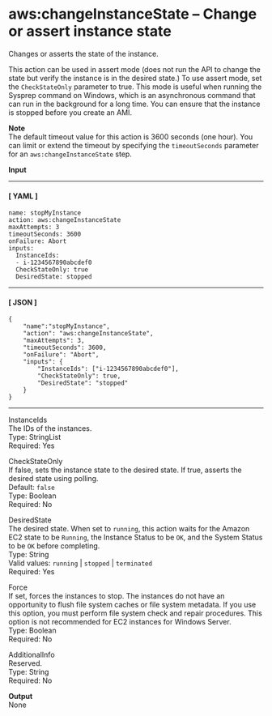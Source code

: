 # aws:changeInstanceState – Change or assert instance state<a name="automation-action-changestate"></a>

Changes or asserts the state of the instance\.

This action can be used in assert mode \(does not run the API to change the state but verify the instance is in the desired state\.\) To use assert mode, set the `CheckStateOnly` parameter to true\. This mode is useful when running the Sysprep command on Windows, which is an asynchronous command that can run in the background for a long time\. You can ensure that the instance is stopped before you create an AMI\.

**Note**  
The default timeout value for this action is 3600 seconds \(one hour\)\. You can limit or extend the timeout by specifying the `timeoutSeconds` parameter for an `aws:changeInstanceState` step\.

**Input**

------
#### [ YAML ]

```
name: stopMyInstance
action: aws:changeInstanceState
maxAttempts: 3
timeoutSeconds: 3600
onFailure: Abort
inputs:
  InstanceIds:
  - i-1234567890abcdef0
  CheckStateOnly: true
  DesiredState: stopped
```

------
#### [ JSON ]

```
{
    "name":"stopMyInstance",
    "action": "aws:changeInstanceState",
    "maxAttempts": 3,
    "timeoutSeconds": 3600,
    "onFailure": "Abort",
    "inputs": {
        "InstanceIds": ["i-1234567890abcdef0"],
        "CheckStateOnly": true,
        "DesiredState": "stopped"
    }
}
```

------

InstanceIds  
The IDs of the instances\.  
Type: StringList  
Required: Yes

CheckStateOnly  
If false, sets the instance state to the desired state\. If true, asserts the desired state using polling\.  
Default: `false`  
Type: Boolean  
Required: No

DesiredState  
The desired state\. When set to `running`, this action waits for the Amazon EC2 state to be `Running`, the Instance Status to be `OK`, and the System Status to be `OK` before completing\.  
Type: String  
Valid values: `running` \| `stopped` \| `terminated`  
Required: Yes

Force  
If set, forces the instances to stop\. The instances do not have an opportunity to flush file system caches or file system metadata\. If you use this option, you must perform file system check and repair procedures\. This option is not recommended for EC2 instances for Windows Server\.  
Type: Boolean  
Required: No

AdditionalInfo  
Reserved\.  
Type: String  
Required: No

**Output**  
None